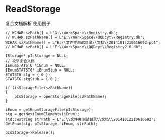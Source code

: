 # ReadStorage
复合文档解析
使用例子

	// WCHAR szPath[] = L"G:\\WorkSpace\\Registry.db";
	// WCHAR szPathName[] = L"E:\\WorkSpace\\QQDcyt\\Registry.db";
	WCHAR szPathName[] = L"E:\\文件夹测试目录\\文档\\20141012210616692.ppt";
	// WCHAR szPath[] = L"E:\\WorkSpace\\QQDcyt\\Registry2.0.db";

	IStorage* pIsStorage = NULL;
	// 枚举复合文档
	IEnumSTATSTG *iEnum = NULL;
	IEnumSTATSTG* iEnumStub = NULL;
	STATSTG stg = { 0 };
	STATSTG stgStub = { 0 };

	if (isStorageFile(szPathName))
	{
		pIsStorage = openStorageFile(szPathName);
	}

	iEnum = getEnumStorageFile(pIsStorage);
	stg = getNextEnumElements(iEnum);
	std::wstring strPath = L"E:\\文件夹测试目录\\文档\\20141012210616692";
	GetEnum(stg, pIsStorage, iEnum, strPath);

	pIsStorage->Release();
